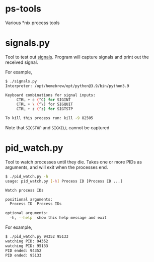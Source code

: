 # 	ps-tools

Various *nix process tools

# signals.py

Tool to test out [signals](https://en.wikipedia.org/wiki/Signal_(IPC)). Program will capture signals and print out the received signal.

For example, 

```bash
$ ./signals.py
Interpreter: /opt/homebrew/opt/python@3.9/bin/python3.9

Keyboard combinations for signal inputs:
     CTRL + c (^C) for SIGINT
     CTRL + \ (^\) for SIGQUIT
     CTRL + z (^z) for SIGTSTP

To kill this process run: kill -9 82505
```


Note that `SIGSTOP` and `SIGKILL` cannot be captured


# pid_watch.py

Tool to watch processes until they die. Takes one or more PIDs as arguments, and will exit when the processes end. 

```bash
$ ./pid_watch.py -h
usage: pid_watch.py [-h] Process ID [Process ID ...]

Watch process IDs

positional arguments:
  Process ID  Process IDs

optional arguments:
  -h, --help  show this help message and exit
```

For example, 

```bash
$ ./pid_watch.py 94352 95133
watching PID: 94352
watching PID: 95133
PID ended: 94352
PID ended: 95133
```